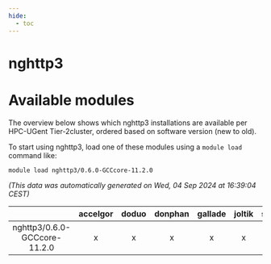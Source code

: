 ```yaml
---
hide:
  - toc
---
```


nghttp3
=======

# Available modules


The overview below shows which nghttp3 installations are available per HPC-UGent Tier-2cluster, ordered based on software version (new to old).

To start using nghttp3, load one of these modules using a `module load` command like:

```shell
module load nghttp3/0.6.0-GCCcore-11.2.0
```

*(This data was automatically generated on Wed, 04 Sep 2024 at 16:39:04 CEST)*  

| |accelgor|doduo|donphan|gallade|joltik|shinx|skitty|
| :---: | :---: | :---: | :---: | :---: | :---: | :---: | :---: |
|nghttp3/0.6.0-GCCcore-11.2.0|x|x|x|x|x|-|x|
